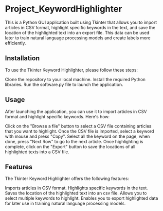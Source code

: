 # Project_KeywordHighlighter

This is a Python GUI application built using Tkinter that allows you to import articles in CSV format, highlight specific keywords in the text, and save the location of the highlighted text into an export file. This data can be used later to train natural language processing models and create labels more efficiently.

## Installation
To use the Tkinter Keyword Highlighter, please follow these steps:

Clone the repository to your local machine.
Install the required Python libraries.
Run the software.py file to launch the application.

## Usage
After launching the application, you can use it to import articles in CSV format and highlight specific keywords. Here's how:

Click on the "Browse a file" button to select a CSV file containing articles that you want to highlight.
Once the CSV file is imported, select a keyword with mouse and press "Copy". Select all the keyword on the page, when done, press "Next Row" to go to the next article.
Once highlighting is complete, click on the "Export" button to save the locations of all highlighted texts into a CSV file.

##  Features
The Tkinter Keyword Highlighter offers the following features:

Imports articles in CSV format.
Highlights specific keywords in the text.
Saves the location of the highlighted text into an csv file.
Allows you to select multiple keywords to highlight.
Enables you to export highlighted data for later use in training natural language processing models.

